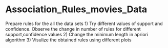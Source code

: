 # Association_Rules_movies_Data
Prepare rules for the all the data sets  1) Try different values of support and confidence. Observe the change in number of rules for different support,confidence values 2) Change the minimum length in apriori algorithm 3) Visulize the obtained rules using different plots 
